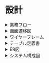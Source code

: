 # 設計

<details>
<summary>業務フロー</summary> 
<img src="https://github.com/nobukofu69/origin-idea/blob/main/documents/workflow.png">
</details>

<details>
<summary>画面遷移図</summary> 
<img src="https://github.com/nobukofu69/origin-idea/blob/main/documents/screen_flow_diagram.png">
</details>

<details>
<summary>ワイヤーフレーム</summary>
https://www.figma.com/file/ew0keNTFevdtX6VqjzO40v/Origin-Idea?type=design&node-id=0-1&mode=design&t=L05naf7mpYNbSHjR-0
</details>

<details>
<summary>テーブル定義書</summary>

### users
| カラム名 | データ型 | NULL | キー | 初期値 | AUTO INCREMENT | 説明 |
|------|--------|------|----|------|----------------|------|
| id | INTEGER | No | PK | | Yes | ユーザーID |
| username | VARCHAR(255) | No | | | | ユーザーネーム |
| email | VARCHAR(255) | No | UK | | | メールアドレス |
| password | VARCHAR(255) | No | | | | パスワード |
| age | INTEGER | Yes | | | | 年齢 |
| gender | VARCHAR(255) | No | | | | 性別 |
| profession | VARCHAR(255) | Yes | | | | 職業 |
| profile | TEXT | Yes | | | | プロフィール |
| profile_image_id | VARCHAR(255) | Yes | | | | プロフィール画像 |
| skill | TEXT | Yes | | | | スキル/知識/資格 |
| rating | INTEGER | Yes | | | | 評価 |
| is_consultant | BOOLEAN | No | | False | | コンサルタント登録フラグ |

### consultations
| カラム名 | データ型 | NULL | キー | 初期値 | AUTO INCREMENT | 説明 |
|------|--------|------|----|------|----------------|------|
| id | INTEGER | No | PK | | Yes | コンサルテーションID |
| consultant_id | INTEGER | Yes | FK | | | コンサルタントID |
| requester_id | INTEGER | No | FK | | | 依頼者ID |
| request_content | TEXT | No | | | | 依頼内容 |
| request_date | DATETIME | No | | | | 依頼日時 |
| answer_deadline | DATETIME | No | | | | 回答期限 |
| status | VARCHAR(255) | No | | | | 依頼内容のステータス |
| is_read | BOOLEAN | No | | False | | 既読フラグ |
| talk_room_status | VARCHAR(255) | No | | | | トークルームのステータス |
- 外部キー制約
  - `consultant_id` は `users.id` に紐づく
  - `requester_id` は `users.id` に紐づく

### messages
| カラム名 | データ型 | NULL | キー | 初期値 | AUTO INCREMENT | 説明 |
|------|--------|------|----|------|----------------|------|
| id | INTEGER | No | PK | | Yes | メッセージID |
| request_id | INTEGER | No | FK | | | 依頼ID |
| sender_id | INTEGER | No | FK | | | 送信者ID |
| receiver_id | INTEGER | No | FK | | | 受信者ID |
| message_content | TEXT | No | | | | メッセージ内容 |
| message_date | DATETIME | No | | | | メッセージ送信日時 |
| is_read | BOOLEAN | No | | False | | 既読フラグ |
- 外部キー制約
  - `request_id` は `requests.id` に紐づく
  - `sender_id` は `users.id` に紐づく
  - `receiver_id` は `users.id` に紐づく

</details>

<details>
<summary>ER図</summary>
<img src="https://github.com/nobukofu69/origin-idea/blob/main/documents/er.png">
</details>


<details>
<summary>システム構成図</summary>
<img src="https://github.com/nobukofu69/origin-idea/blob/main/documents/%E3%82%B7%E3%82%B9%E3%83%86%E3%83%A0%E6%A7%8B%E6%88%90%E5%9B%B3.drawio.png">
</details>